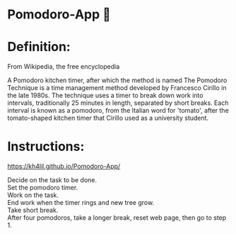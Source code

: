 # Pomodoro-App :tomato:

# Definition:

From Wikipedia, the free encyclopedia

A Pomodoro kitchen timer, after which the method is named
The Pomodoro Technique is a time management method developed by Francesco Cirillo in the late 1980s. The technique uses a timer to break down work into intervals, traditionally 25 minutes in length, separated by short breaks. Each interval is known as a pomodoro, from the Italian word for 'tomato', after the tomato-shaped kitchen timer that Cirillo used as a university student.

# Instructions:
https://kh4lil.github.io/Pomodoro-App/

Decide on the task to be done.<br />
Set the pomodoro timer.<br />
Work on the task.<br />
End work when the timer rings and new tree grow.<br />
Take short break.<br />
After four pomodoros, take a longer break, reset web page, then go to step 1.<br />
